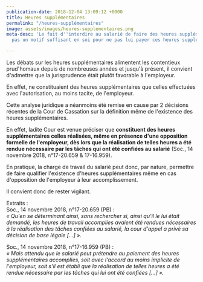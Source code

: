 ```yaml
---
publication-date: 2018-12-04 13:09:12 +0000
title: Heures supplémentaires
permalink: "/heures-supplémentaires"
image: assets/images/heures-supplementaires.png
meta-desc: 'Le fait d''interdire au salarié de faire des heures supplémentaires n''est
  pas un motif suffisant en soi pour ne pas lui payer ces heures supplémentaires. '

---
```

Les débats sur les heures supplémentaires alimentent les contentieux prud'homaux depuis de nombreuses années et jusqu'à présent, il convient d'admettre que la jurisprudence était plutôt favorable à l'employeur.

En effet, ne constituaient des heures supplémentaires que celles effectuées avec l'autorisation, au moins tacite, de l'employeur.

Cette analyse juridique a néanmoins été remise en cause par 2 décisions récentes de la Cour de Cassation sur la définition même de l'existence des heures supplémentaires.

En effet, ladite Cour est venue préciser que **constituent des heures supplémentaires celles réalisées, même en présence d'une opposition formelle de l'employeur, dès lors que la réalisation de telles heures a été rendue nécessaire par les tâches qui ont été confiées au salarié** (Soc., 14 novembre 2018, n°17-20.659 & 17-16.959).

En pratique, la charge de travail du salarié peut donc, par nature, permettre de faire qualifier l'existence d'heures supplémentaires même en cas d'opposition de l'employeur à leur accomplissement.

Il convient donc de rester vigilant.

Extraits :  
Soc., 14 novembre 2018, n°17-20.659 (PB) :  
_« Qu'en se déterminant ainsi, sans rechercher si, ainsi qu'il le lui était demandé, les heures de travail accomplies avaient été rendues nécessaires à la réalisation des tâches confiées au salarié, la cour d'appel a privé sa décision de base légale \[…\] »._

Soc., 14 novembre 2018, n°17-16.959 (PB) :  
_« Mais attendu que le salarié peut prétendre au paiement des heures supplémentaires accomplies, soit avec l'accord au moins implicite de l'employeur, soit s'il est établi que la réalisation de telles heures a été rendue nécessaire par les tâches qui lui ont été confiées \[…\] »._

